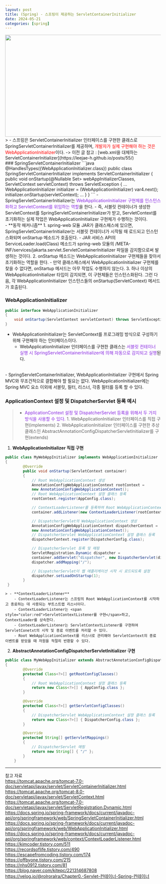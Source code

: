 ```yaml
---
layout: post
title: (Spring) - 스프링이 제공하는 ServletContainerInitializer
date: 2024-05-21
categories: [spring]
---
```

<center><img src="https://github.com/LeeJae-H/LeeJae-H.github.io/assets/122717063/af7f09d3-6061-4fc2-8124-73fdde2cb87c" width="700" height="330"></center>
> - 스프링은 ServletContainerInitializer 인터페이스를 구현한 클래스로 SpringServletContainerInitializer를 제공하며, <span style="color:red">개발자가 실제 구현해야 하는 것은 WebApplicationInitializer</span>이다.  
    -> 이전 글 참고 : [web.xml을 대체하는 ServletContainerInitializer](https://leejae-h.github.io/posts/55/)

<br>
### SpringServletContainerInitializer
```java
@HandlesTypes({WebApplicationInitializer.class})
public class SpringServletContainerInitializer implements ServletContainerInitializer 
    {
        public void onStartup(@Nullable Set<Class<?>> webAppInitializerClasses, 
                              ServletContext servletContext) 
                              throws ServletException 
        {
            ...
            WebApplicationInitializer initializer = (WebApplicationInitializer) var4.next();
            initializer.onStartup(servletContext);
            ...
        }
    }
```
- SpringServletContainerInitializer는 <span style="color:blueviolet">WebApplicationInitializer 구현체를 인스턴스화하고 ServletContext를 위임하는 역할</span>을 한다. 
    - 즉, 서블릿 컨테이너가 생성한 ServletContext를 SpringServletContainerInitializer가 받고, ServletContext를 초기화하는 실제 작업은 WebApplicationInitializer 구현체가 수행하는 것이다.  
<br>
- **동작 매커니즘**
    1. spring-web 모듈 JAR가 클래스패스에 있으면, SpringServletContainerInitializer는 서블릿 컨테이너가 시작될 때 로드되고 인스턴스화되며 onStartup 메소드가 호출된다.
        - JAR 서비스 API의 ServiceLoader.load(Class) 메소드가 spring-web 모듈의 /META-INF/services/jakarta.servlet.ServletContainerInitializer 파일을 감지함으로써 발생하는 것이다.    
    2. onStartup 메소드는 WebApplicationInitializer 구현체들을 찾아서 초기화하는 역할을 한다.
        - 만약 클래스패스에서 WebApplicationInitializer 구현체를 찾을 수 없다면, onStartup 메서드는 아무 작업도 수행하지 않는다.
    3. 하나 이상의 WebApplicationInitializer 타입이 감지되면, 이 구현체들은 인스턴스화된다. 그런 다음, 각 WebApplicationInitializer 인스턴스들의 onStartup(ServletContext) 메서드가 호출된다.  
<br>

### WebApplicationInitializer
```java
public interface WebApplicationInitializer 
{    
    void onStartup(ServletContext servletContext) throws ServletException;
}
```
- WebApplicationInitializer는 ServletContext를 프로그래밍 방식으로 구성하기 위해 구현해야 하는 인터페이스이다. 
    - WebApplicationInitializer 인터페이스를 구현한 클래스는 <span style="color:blueviolet">서블릿 컨테이너 실행 시 SpringServletContainerInitializer에 의해 자동으로 감지되고 실행</span>된다.  
<br>
- SpringServletContainerInitializer, WebApplicationInitializer 구현에서 Spring MVC와 무조건적으로 결합해야 할 필요는 없다. WebApplicationInitializer에는 Spring MVC 요소 이외에 서블릿, 필터, 리스너, 각종 필터를 등록 할 수 있다.  
<br>

### ApplicationContext 설정 및 DispatcherServlet 등록 예시
> - <span style="color:blueviolet">ApplicationContext 설정 및 DispatcherServlet 등록을 위해서 두 가지 방식을 사용할 수 있다.</span>
    1. WebApplicationInitializer 인터페이스를 직접 구현(implements)
    2. WebApplicationInitializer 인터페이스를 구현한 추상 클래스인 AbstractAnnotationConfigDispatcherServletInitializer를 구현(extends)

1. **WebApplicationInitializer 직접 구현**
```java
public class MyWebAppInitializer implements WebApplicationInitializer 
{
        @Override
        public void onStartup(ServletContext container) 
        {
            // Root WebApplicationContext 생성
            AnnotationConfigWebApplicationContext rootContext =
            new AnnotationConfigWebApplicationContext();
            // Root WebApplicationContext 설정 클래스 등록
            rootContext.register(AppConfig.class);

            // ContextLoaderListener를 등록하여 Root WebApplicationContext를 초기화
            container.addListener(new ContextLoaderListener(rootContext));

            // DispatcherServlet의 WebApplicationContext 생성
            AnnotationConfigWebApplicationContext dispatcherContext =
            new AnnotationConfigWebApplicationContext();
            // DispatcherServlet WebApplicationContext 설정 클래스 등록 
            dispatcherContext.register(DispatcherConfig.class);

            // DispatcherServlet 등록 및 매핑
            ServletRegistration.Dynamic dispatcher =
            container.addServlet("dispatcher", new DispatcherServlet(dispatcherContext));
            dispatcher.addMapping("/"); 

            // DispatcherServlet이 웹 애플리케이션 시작 시 로드되도록 설정
            dispatcher.setLoadOnStartup(1); 
        }
 }
```
    > - **ContextLoaderListener**
        - ContextLoaderListener는 스프링의 Root WebApplicationContext를 시작하고 종료하는 데 사용되는 부트스트랩 리스너이다.
        - ContextLoaderListener는 <span style="color:red">ServletContextListener를 구현</span>하고, ContextLoader를 상속한다.
        - ContextLoaderListener는 ServletContextListener를 구현하여 ServletConetxt의 시작 및 종료 이벤트를 처리할 수 있다.
        - Root WebApplicationContext를 리스너로 관리해야 ServletContext의 종료 이벤트를 받았을 때 자원을 적절히 반환할 수 있다.

2. **AbstractAnnotationConfigDispatcherServletInitializer 구현**
```java
public class MyWebAppInitializer extends AbstractAnnotationConfigDispatcherServletInitializer
{
        @Override
        protected Class<?>[] getRootConfigClasses() 
        {
            // Root WebApplicationContext 설정 클래스 등록
            return new Class<?>[] { AppConfig.class };
        }

        @Override
        protected Class<?>[] getServletConfigClasses() 
        {
            // DispatcherServlet WebApplicationContext 설정 클래스 등록 
            return new Class<?>[] { DispatcherConfig.class };
        }

        @Override
        protected String[] getServletMappings() 
        {
            // DispatcherServlet 매핑
            return new String[] { "/" };
        }
    }
```

---
참고 자료  
https://tomcat.apache.org/tomcat-7.0-doc/servletapi/javax/servlet/ServletContainerInitializer.html  
https://tomcat.apache.org/tomcat-8.0-doc/servletapi/javax/servlet/ServletContext.html  
https://tomcat.apache.org/tomcat-7.0-doc/servletapi/javax/servlet/ServletRegistration.Dynamic.html  
https://docs.spring.io/spring-framework/docs/current/javadoc-api/org/springframework/web/SpringServletContainerInitializer.html  
https://docs.spring.io/spring-framework/docs/current/javadoc-api/org/springframework/web/WebApplicationInitializer.html  
https://docs.spring.io/spring-framework/docs/current/javadoc-api/org/springframework/web/context/ContextLoaderListener.html  
https://kimcoder.tistory.com/511  
https://recordsoflife.tistory.com/490  
https://escapefromcoding.tistory.com/174  
https://offbyone.tistory.com/215  
https://nhs0912.tistory.com/81  
https://blog.naver.com/kitepc/221314687808  
https://velog.io/@rolroralra/Chapter0.-Servlet-컨테이너-Spring-컨테이너  
